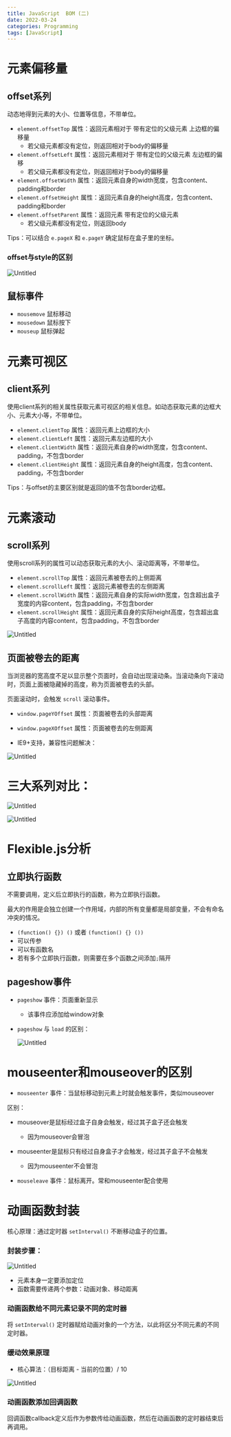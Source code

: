 ```yaml
---
title: JavaScript  BOM (二)
date: 2022-03-24
categories: Programming
tags: [JavaScript]
---
```


# 元素偏移量

## offset系列

动态地得到元素的大小、位置等信息，不带单位。

- `element.offsetTop` 属性：返回元素相对于 带有定位的父级元素 上边框的偏移量
    - 若父级元素都没有定位，则返回相对于body的偏移量
- `element.offsetLeft` 属性：返回元素相对于 带有定位的父级元素 左边框的偏移
    - 若父级元素都没有定位，则返回相对于body的偏移量
- `element.offsetWidth` 属性：返回元素自身的width宽度，包含content、padding和border
- `element.offsetHeight` 属性：返回元素自身的height高度，包含content、padding和border
- `element.offsetParent` 属性：返回元素 带有定位的父级元素
    - 若父级元素都没有定位，则返回body

Tips：可以结合 `e.pageX` 和 `e.pageY` 确定鼠标在盒子里的坐标。

### offset与style的区别

![Untitled](https://p.ipic.vip/s57rex.png)

## 鼠标事件

- `mousemove` 鼠标移动
- `mousedown` 鼠标按下
- `mouseup` 鼠标弹起

# 元素可视区

## client系列

使用client系列的相关属性获取元素可视区的相关信息。如动态获取元素的边框大小、元素大小等，不带单位。

- `element.clientTop` 属性：返回元素上边框的大小
- `element.clientLeft` 属性：返回元素左边框的大小
- `element.clientWidth` 属性：返回元素自身的width宽度，包含content、padding，不包含border
- `element.clientHeight` 属性：返回元素自身的height高度，包含content、padding，不包含border

Tips：与offset的主要区别就是返回的值不包含border边框。

# 元素滚动

## scroll系列

使用scroll系列的属性可以动态获取元素的大小、滚动距离等，不带单位。

- `element.scrollTop` 属性：返回元素被卷去的上侧距离
- `element.scrollLeft` 属性：返回元素被卷去的左侧距离
- `element.scrollWidth` 属性：返回元素自身的实际width宽度，包含超出盒子宽度的内容content，包含padding，不包含border
- `element.scrollHeight` 属性：返回元素自身的实际height高度，包含超出盒子高度的内容content，包含padding，不包含border

![Untitled](https://p.ipic.vip/nq9ffi.png)

## 页面被卷去的距离

当浏览器的宽高度不足以显示整个页面时，会自动出现滚动条。当滚动条向下滚动时，页面上面被隐藏掉的高度，称为页面被卷去的头部。

页面滚动时，会触发 `scroll` 滚动事件。

- `window.pageYOffset` 属性：页面被卷去的头部距离
- `window.pageXOffset` 属性：页面被卷去的左侧距离

- IE9+支持，兼容性问题解决：

![Untitled](https://p.ipic.vip/6g6dv0.png)

# 三大系列对比：

![Untitled](https://p.ipic.vip/5m865d.png)

![Untitled](https://p.ipic.vip/p1wzm6.png)

# Flexible.js分析

## 立即执行函数

不需要调用，定义后立即执行的函数，称为立即执行函数。

最大的作用是会独立创建一个作用域，内部的所有变量都是局部变量，不会有命名冲突的情况。

- `(function() {}) ()` 或者 `(function() {} ())`
- 可以传参
- 可以有函数名
- 若有多个立即执行函数，则需要在多个函数之间添加`;`隔开

## pageshow事件

- `pageshow` 事件：页面重新显示
    - 该事件应添加给window对象
- `pageshow` 与 `load` 的区别：
  
    ![Untitled](https://p.ipic.vip/nk7ikt.png)
    

# mouseenter和mouseover的区别

- `mouseenter` 事件：当鼠标移动到元素上时就会触发事件，类似mouseover

区别：

- mouseover是鼠标经过盒子自身会触发，经过其子盒子还会触发
    - 因为mouseover会冒泡
- mouseenter是鼠标只有经过自身盒子才会触发，经过其子盒子不会触发
    - 因为mouseenter不会冒泡

- `mouseleave` 事件：鼠标离开。常和mouseenter配合使用

# 动画函数封装

核心原理：通过定时器 `setInterval()` 不断移动盒子的位置。

### 封装步骤：

![Untitled](https://p.ipic.vip/abddso.png)

- 元素本身一定要添加定位
- 函数需要传递两个参数：动画对象、移动距离

### 动画函数给不同元素记录不同的定时器

将 `setInterval()` 定时器赋给动画对象的一个方法，以此将区分不同元素的不同定时器。

### 缓动效果原理

- 核心算法：（目标距离 - 当前的位置）/ 10

![Untitled](https://p.ipic.vip/ws4uey.png)

### 动画函数添加回调函数

回调函数callback定义后作为参数传给动画函数，然后在动画函数的定时器结束后再调用。